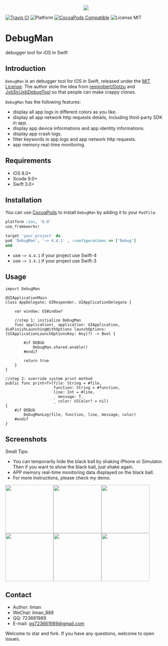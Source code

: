 <p align="center">
  <img src ="https://raw.githubusercontent.com/liman123/DebugMan/master/Sources/Resources/images/debugman_logo.png"/>
</p>

[![Travis CI](https://travis-ci.org/liman123/DebugMan.svg?branch=master)](https://travis-ci.org/liman123/DebugMan)
![Platform](https://img.shields.io/badge/platforms-iOS%208.0+-333333.svg)
[![CocoaPods Compatible](https://img.shields.io/cocoapods/v/DebugMan.svg)](https://img.shields.io/cocoapods/v/DebugMan.svg)
<img src="https://img.shields.io/badge/license-MIT-blue.svg?style=flat" alt="License MIT"/>

# DebugMan

debugger tool for iOS in Swift

## Introduction

`DebugMan` is an debugger tool for iOS in Swift, released under the [MIT License](http://www.opensource.org/licenses/MIT). The author stole the idea from [remirobert/Dotzu](https://github.com/remirobert/Dotzu) and [JxbSir/JxbDebugTool](https://github.com/JxbSir/JxbDebugTool) so that people can make crappy clones.

`DebugMan` has the following features:

- display all app logs in different colors as you like.
- display all app network http requests details, including third-party SDK in app.
- display app device informations and app identity informations.
- display app crash logs.
- filter keywords in app logs and app network http requests.
- app memory real-time monitoring.

## Requirements

- iOS 8.0+
- Xcode 9.0+
- Swift 3.0+

## Installation

You can use [CocoaPods](https://cocoapods.org/) to install `DebugMan` by adding it to your `Podfile`:

```ruby
platform :ios, '8.0'
use_frameworks!

target 'your_project' do
pod 'DebugMan', '~> 4.4.1' , :configurations => ['Debug']
end
```

- use `~> 4.4.1` if your project use Swift-4
- use `~> 3.4.1` if your project use Swift-3

## Usage

	import DebugMan
	
	@UIApplicationMain
	class AppDelegate: UIResponder, UIApplicationDelegate {
	
	    var window: UIWindow?
	
	    //step 1: initialize DebugMan
	    func application(_ application: UIApplication, didFinishLaunchingWithOptions launchOptions: [UIApplicationLaunchOptionsKey: Any]?) -> Bool {
	        
	        #if DEBUG
	            DebugMan.shared.enable()
	        #endif
	        
	        return true
	    }
	}
	
	//step 2: override system print method
	public func print<T>(file: String = #file,
	                     function: String = #function,
	                     line: Int = #line,
	                     _ message: T,
	                     _ color: UIColor? = nil)
	{
	    #if DEBUG
	        DebugManLog(file, function, line, message, color)
	    #endif
	}

## Screenshots

Small Tips:

- You can temporarily hide the black ball by shaking iPhone or Simulator. Then if you want to show the black ball, just shake again.
- APP memory real-time monitoring data displayed on the black ball.
- For more instructions, please check my demo.

<img src="https://raw.githubusercontent.com/liman123/DebugMan/master/Screenshots/1.png" width="150"><img src="https://raw.githubusercontent.com/liman123/DebugMan/master/Screenshots/2.png" width="150"><img src="https://raw.githubusercontent.com/liman123/DebugMan/master/Screenshots/3.png" width="150"><img src="https://raw.githubusercontent.com/liman123/DebugMan/master/Screenshots/4.png" width="150"><img src="https://raw.githubusercontent.com/liman123/DebugMan/master/Screenshots/5.png" width="150"><img src="https://raw.githubusercontent.com/liman123/DebugMan/master/Screenshots/6.png" width="150">

## Contact

* Author: liman
* WeChat: liman_888
* QQ: 723661989
* E-mail: gg723661989@gmail.com

Welcome to star and fork. If you have any questions, welcome to open issues.
